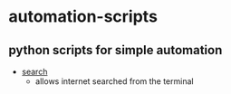 # automation-scripts
## python scripts for simple automation
- [search](https://github.com/aniketmore311/automation-scripts/blob/master/search.py)
  - allows internet searched from the terminal
